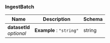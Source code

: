 
<a name="ingestbatch"></a>
### IngestBatch

|Name|Description|Schema|
|---|---|---|
|**datasetId**  <br>*optional*|**Example** : `"string"`|string|



